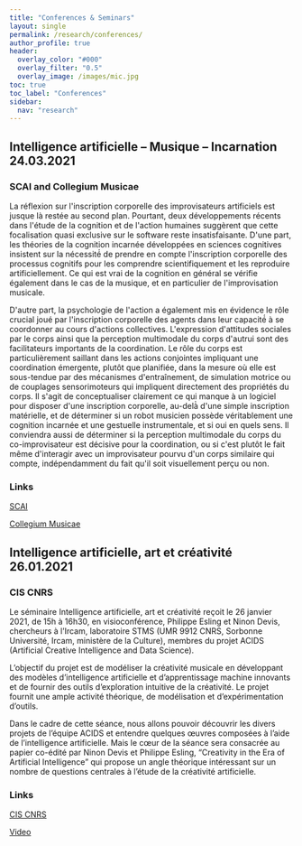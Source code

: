 ```yaml
---
title: "Conferences & Seminars"
layout: single
permalink: /research/conferences/
author_profile: true
header:
  overlay_color: "#000"
  overlay_filter: "0.5"
  overlay_image: /images/mic.jpg
toc: true
toc_label: "Conferences"
sidebar:
  nav: "research"
---
```


## Intelligence artificielle – Musique – Incarnation 24.03.2021

### SCAI and Collegium Musicae

La réflexion sur l'inscription corporelle des improvisateurs artificiels est jusque là restée au second plan. Pourtant, deux développements récents dans l'étude de la cognition et de l'action humaines suggèrent que cette focalisation quasi exclusive sur le software reste insatisfaisante. D'une part, les théories de la cognition incarnée développées en sciences cognitives insistent sur la nécessité́ de prendre en compte l'inscription corporelle des processus cognitifs pour les comprendre scientifiquement et les reproduire artificiellement. Ce qui est vrai de la cognition en général se vérifie également dans le cas de la musique, et en particulier de l'improvisation musicale.

D'autre part, la psychologie de l'action a également mis en évidence le rôle crucial joué par l'inscription corporelle des agents dans leur capacité́ à se coordonner au cours d'actions collectives. L'expression d'attitudes sociales par le corps ainsi que la perception multimodale du corps d'autrui sont des facilitateurs importants de la coordination. Le rôle du corps est particulièrement saillant dans les actions conjointes impliquant une coordination émergente, plutôt que planifiée, dans la mesure où elle est sous-tendue par des mécanismes d'entraînement, de simulation motrice ou de couplages sensorimoteurs qui impliquent directement des propriétés du corps.
Il s'agit de conceptualiser clairement ce qui manque à un logiciel pour disposer d'une inscription corporelle, au-delà̀ d'une simple inscription matérielle, et de déterminer si un robot musicien possède véritablement une cognition incarnée et une gestuelle instrumentale, et si oui en quels sens. Il conviendra aussi de déterminer si la perception multimodale du corps du co-improvisateur est décisive pour la coordination, ou si c'est plutôt le fait même d'interagir avec un improvisateur pourvu d'un corps similaire qui compte, indépendamment du fait qu'il soit visuellement perçu ou non.

### Links

[SCAI](https://scai.sorbonne-universite.fr/public/events/view/0d80ac1a8656ee823101/1)

[Collegium Musicae](http://www.collegium.musicae.sorbonne-universite.fr/fr/actualites/musique-et-intelligence-artificielle.html)

##  Intelligence artificielle, art et créativité 26.01.2021

### CIS CNRS

Le séminaire Intelligence artificielle, art et créativité reçoit le 26 janvier 2021, de 15h à 16h30, en visioconférence, Philippe Esling et Ninon Devis, chercheurs à l’Ircam, laboratoire STMS (UMR 9912 CNRS, Sorbonne Université, Ircam, ministère de la Culture), membres du projet ACIDS (Artificial Creative Intelligence and Data Science).

L’objectif du projet est de modéliser la créativité musicale en développant des modèles d’intelligence artificielle et d’apprentissage machine innovants et de fournir des outils d’exploration intuitive de la créativité. Le projet fournit une ample activité théorique, de modélisation et d’expérimentation d’outils.

Dans le cadre de cette séance, nous allons pouvoir découvrir les divers projets de l’équipe ACIDS et entendre quelques œuvres composées à l’aide de l’intelligence artificielle. Mais le cœur de la séance sera consacrée au papier co-édité par Ninon Devis et Philippe Esling, “Creativity in the Era of Artificial Intelligence” qui propose un angle théorique intéressant sur un nombre de questions centrales à l’étude de la créativité artificielle.

### Links

[CIS CNRS](https://cis.cnrs.fr/sem-ia-art-philippe-esling-et-ninon-devis/)

[Video](https://www.canal-u.tv/video/site_pouchet_cnrs/creativity_in_the_era_or_artificial_intelligence.59973)
